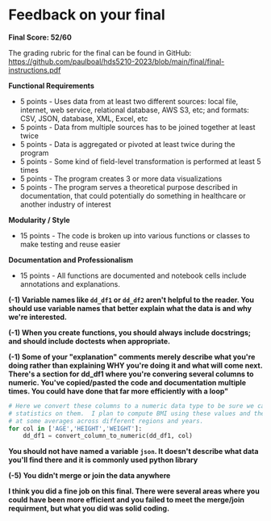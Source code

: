 # Feedback on your final

**Final Score: 52/60**

The grading rubric for the final can be found in GitHub: https://github.com/paulboal/hds5210-2023/blob/main/final/final-instructions.pdf

**Functional Requirements**
* 5 points - Uses data from at least two different sources: local file, internet, web service, relational database, AWS S3, etc; and formats: CSV, JSON, database, XML, Excel, etc
* 5 points - Data from multiple sources has to be joined together at least twice
* 5 points - Data is aggregated or pivoted at least twice during the program
* 5 points - Some kind of field-level transformation is performed at least 5 times
* 5 points - The program creates 3 or more data visualizations 
* 5 points - The program serves a theoretical purpose described in documentation, that could potentially do something in healthcare or another industry of interest

**Modularity / Style**
* 15 points - The code is broken up into various functions or classes to make testing and reuse easier

**Documentation and Professionalism**
* 15 points - All functions are documented and notebook cells include annotations and explanations.

**(-1) Variable names like `dd_df1` or `dd_df2` aren't helpful to the reader.  You should use variable names that better explain what the data is and why we're interested.**

**(-1) When you create functions, you should always include docstrings; and should include doctests when appropriate.**

**(-1) Some of your "explanation" comments merely describe what you're doing rather than explaining WHY you're doing it and what will come next.  There's a section for dd_df1 where you're convering several columns to numeric.  You've copied/pasted the code and documentation multiple times.  You could have done that far more efficiently with a loop"**
```python
# Here we convert these columns to a numeric data type to be sure we can compute 
# statistics on them.  I plan to compute BMI using these values and then look
# at some averages across different regions and years.
for col in ['AGE','HEIGHT','WEIGHT']:
    dd_df1 = convert_column_to_numeric(dd_df1, col)
```

**You should not have named a variable `json`. It doesn't describe what data you'll find there and it is commonly used python library**


**(-5) You didn't merge or join the data anywhere**

**I think you did a fine job on this final.  There were several areas where you could have been more efficient and you failed to meet the merge/join requirment, but what you did was solid coding.**